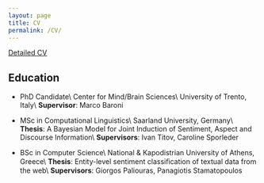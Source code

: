 ```yaml
---
layout: page
title: CV
permalink: /CV/
---
```


[Detailed CV](..//resourses/cv.pdf)


Education
----------
* PhD Candidate\\
Center for Mind/Brain Sciences\\
University of Trento, Italy\\
**Supervisor**: Marco Baroni


* MSc in Computational Linguistics\\
Saarland University, Germany\\
**Thesis**: A Bayesian Model for Joint Induction of Sentiment, Aspect and Discourse Information\\
**Supervisors**: Ivan Titov, Caroline Sporleder

* BSc in Computer Science\\
National & Kapodistrian University of Athens, Greece\\
**Thesis**: Entity-level sentiment classiﬁcation of textual data from the web\\
**Supervisors**: Giorgos Paliouras, Panagiotis Stamatopoulos

